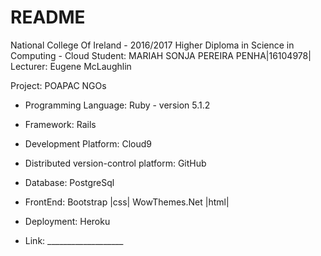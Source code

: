 # README 

National College Of Ireland - 2016/2017
Higher Diploma in Science in Computing - Cloud
Student: MARIAH SONJA PEREIRA PENHA|16104978|
Lecturer: Eugene McLaughlin

Project: POAPAC NGOs

* Programming Language: Ruby - version 5.1.2
 
* Framework: Rails

* Development Platform: Cloud9
 
* Distributed version-control platform: GitHub

* Database: PostgreSql

* FrontEnd: Bootstrap |css| WowThemes.Net |html|

* Deployment: Heroku 

* Link: ___________________ 
